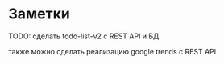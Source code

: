 # Заметки
TODO: сделать todo-list-v2 с REST API и БД

также можно сделать реализацию google trends c REST API
